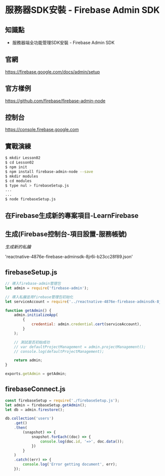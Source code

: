 服務器SDK安裝 - Firebase Admin SDK
==================================

## 知識點

* 服務器端全功能管理SDK安裝 - Firebase Admin SDK

## 官網

https://firebase.google.com/docs/admin/setup

## 官方樣例

https://github.com/firebase/firebase-admin-node

## 控制台

https://console.firebase.google.com

## 實戰演練

~~~bash
$ mkdir Lesson02
$ cd Lesson02
$ npm init
$ npm install firebase-admin-node --save
$ mkdir modules
$ cd modules
$ type nul > firebaseSetup.js
...
...
$ node firebaseSetup.js
~~~

## 在Firebase生成新的專案項目-LearnFirebase

## 生成(Firebase控制台-項目設置-服務帳號)

 *生成新的私鑰*

 'reactnative-4876e-firebase-adminsdk-8jr6i-b23cc28f89.json'

 ## firebaseSetup.js

```js
// 導入firebase-admin管理包
let admin = require('firebase-admin');

// 導入私鑰並用firebase管理包初始化
let serviceAccount = require('../reactnative-4876e-firebase-adminsdk-8jr6i-b23cc28f89.json');

function getAdmin() {
    admin.initializeApp(
        {
            credential: admin.credential.cert(serviceAccount),
        }
    );

    // 測試是否初始成功
    // var defaultProjectManagement = admin.projectManagement();
    // console.log(defaultProjectManagement);

    return admin;
}

exports.getAdmin = getAdmin;
```

## firebaseConnect.js

```js
const firebaseSetup = require('./firebaseSetup.js');
let admin = firebaseSetup.getAdmin();
let db = admin.firestore();

db.collection('users')
    .get()
    .then(
        (snapshot) => {
            snapshot.forEach((doc) => {
                console.log(doc.id, '=>', doc.data());
            })
        }
    )
    .catch((err) => {
        console.log('Error getting document', err);
    });
```